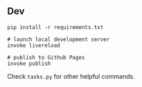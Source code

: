 ## Dev
```
pip install -r requirements.txt

# launch local development server
invoke livereload

# publish to Github Pages
invoke publish
```

Check `tasks.py` for other helpful commands. 